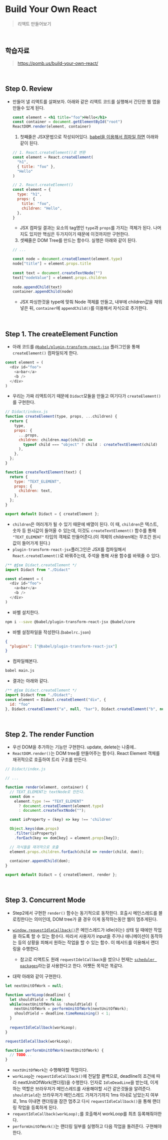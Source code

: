 # Build Your Own React
> 리액트 만들어보기

<br>

## 학습자료
> https://pomb.us/build-your-own-react/

<br>

## Step 0. Review
- 만들어 낼 리액트를 살펴보자. 아래와 같은 리액트 코드를 실행해서 간단한 웹 앱을 만들수 있게 된다.
  ```jsx
  const element = <h1 title="foo">Hello</h1>
  const container = document.getElementById("root")
  ReactDOM.render(element, container)
  ```
  1. 첫째줄은 JSX문법으로 작성되어있다. [babel을 이용해서 컴파일 하면](https://babeljs.io/docs/en/babel-plugin-transform-react-jsx#react-classic-runtime) 아래와 같이 된다.
  ```js
  // 1. React.createElement()로 변환
  const element = React.createElement(
    "h1",
    { title: "foo" },
    "Hello"
  )

  // 2. React.createElement()
  const element = {
    type: "h1",
    props: {
      title: "foo",
      children: "Hello",
    },
  }
  ```
    - JSX 컴파일 결과는 요소의 tag명인 `type`과 `props`를 가지는 객체가 된다. 나머지도 있지만 핵심은 두가지이기 때문에 이것까지만 구현한다.

  3. 셋째줄은 DOM Tree를 만드는 함수다. 실행은 아래와 같이 된다.
  ```js
  // ...

  const node = document.createElement(element.type)
  node["title"] = element.props.title
  ​
  const text = document.createTextNode("")
  text["nodeValue"] = element.props.children
  ​
  node.appendChild(text)
  container.appendChild(node)
  ```
    - JSX 파싱한것을 type에 맞춰 Node 객체를 만들고, 내부에 children값을 채워 넣은 뒤, `container`에 `appendChild()`를 이용해서 자식으로 추가한다.

<br>

## Step 1. The createElement Function
- 아래 코드를 [`@babel/plugin-transform-react-jsx`](https://babeljs.io/docs/en/babel-plugin-transform-react-jsx#usage) 플러그인을 통해 `createElement()` 컴파일되게 한다.
```js
const element = (
  <div id="foo">
    <a>bar</a>
    <b />
  </div>
)
```
- 우리는 가짜 리액트이기 때문에 `Didact`모듈을 만들고 여기다가 `createElement()`를 구현한다.
```js
// Didact/indexx.js
function createElement(type, props, ...children) {
  return {
    type,
    props: {
      ...props,
      children: children.map((child) =>
        typeof child === "object" ? child : createTextElement(child)
      ),
    },
  };
}

function createTextElement(text) {
  return {
    type: "TEXT_ELEMENT",
    props: {
      children: text,
    },
  };
}

export default Didact = { createElement };
```
- `children`은 여러개가 될 수 있기 때문에 배열이 된다. 이 때, `children`은 텍스트, 숫자 등 원시값이 들어올 수 있는데, 이것도 `createTextElement()` 함수를 통해 `"TEXT_ELEMENT"` 타입의 객체로 만들어준다.(이 객체의 children에는 무조건 원시값이 들어가게 된다.) 
- `plugin-transform-react-jsx`플러그인은 JSX를 컴파일해서 `React.createElement()`로 바꿔주는데, 주석을 통해 사용 함수를 바꿔줄 수 있다.
```js
/** @jsx Didact.createElement */
import Didact from "./Didact"

const element = (
  <div id="foo">
    <a>bar</a>
    <b />
  </div>
)
```

- 바벨 설치한다.
```bash
npm i --save @babel/plugin-transform-react-jsx @babel/core
```
- 바벨 설정파일을 작성한다.(`babelrc.json`)
```json
{
  "plugins": ["@babel/plugin-transform-react-jsx"]
}
```
- 컴파일해본다.
```bash
babel main.js
```
- 결과는 아래와 같다.
```js
/** @jsx Didact.createElement */
import Didact from "./Didact";
const element = Didact.createElement("div", {
  id: "foo"
}, Didact.createElement("a", null, "bar"), Didact.createElement("b", null));
```

<br>

## Step 2. The render Function
- 우선 DOM을 추가하는 기능만 구현한다. update, delete는 나중에..
- `ReactDOM.render()`는 DOM tree를 만들어주는 함수다. React Element 객체를 재귀적으로 호출하여 트리 구조를 만든다.
```js
// Didact/index.js

// ...

function render(element, container) {
  // TEXT_ELEMENT는 textNode로 만든다.
  const dom =
    element.type !== "TEXT_ELEMENT"
      ? document.createElement(element.type)
      : document.createTextNode("");

  const isProperty = (key) => key !== 'children'

  Object.keys(dom.props)
    .filter(isProperty)
    .forEach(key => dom[key] = element.props[key]);

  // 자식들을 재귀적으로 호출
  element.props.children.forEach(child => render(child, dom));
  
  container.appendChild(dom);
}

export default Didact = { createElement, render };
```

<br>

## Step 3. Concurrent Mode
- Step2에서 구현한 `render()` 함수는 동기적으로 동작한다. 호출시 메인스레드를 블로킹한다는 의미인데, DOM tree가 클 경우 이게 동작하는동안 웹이 멈추게된다.
- [`window.requestIdleCallback()`](https://developer.mozilla.org/ko/docs/Web/API/Window/requestIdleCallback)은 메인스레드가 idle(쉬는) 상태 일 때에만 작업을 하도록 할 수 있는 함수다. 따라서 사용자가 input을 주거나 애니메이션이 동작하는 등의 상황을 피해서 원하는 작업을 할 수 있는 함수. 이 메서드를 이용해서 랜더링을 수행한다.
  - 참고로 리액트도 원래 `requestIdelCallback`을 썼으나 현재는 [`scheduler packages`](https://github.com/facebook/react/tree/main/packages/scheduler)라는걸 사용한다고 한다. 어쨋든 목적은 똑같다.

- 대략 아래와 같이 구현한다.
```js
let nextUnitOfWork = null;

function workLoop(deadline) {
  let shouldYield = false;
  while(nextUnitOfWork && !shouldYield) {
    nextUnitOfWork = performUnitOfWork(nextUnitOfWork);
    shouldYield = deadline.timeRemaining() < 1;
  }
  
  requestIdleCallback(workLoop);
}

requestIdleCallback(workLoop);

function performUnitOfWork(nextUnitOfWork) {
  // TODO...
}
```
  - `nextUnitOfWork`는 수행해야할 작업이다.
  - `workLoop`는 `requestIdleCallback()`에 전달할 콜백으로, deadline의 조건에 따라 nextUnitOfWork(랜더링)을 수행한다. 인자로 `IdleDeadLine`을 받는데, 이게 하는 역할은 브라우저가 메인스레드를 사용해야할 시간 같은것들을 알려준다. `shouldYield`는 브라우저가 메인스레드 가져가기까지 1ms 이내로 남았는지 여부로, 1ms 이내면 랜더링을 잠깐 멈추고 다시 `requestIdleCallback()`을 통해 랜더링 작업을 등록하게 된다.
  - `requestIdleCallback(workLoop);`를 호출해서 workLoop를 최초 등록해줘야한다.
  - `performUnitOfWork()`는 랜더링 일부를 실행하고 다음 작업을 돌려준다. 구현해야한다.

<br>
